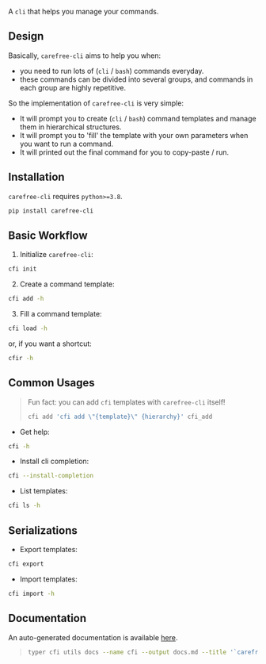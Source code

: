 A `cli` that helps you manage your commands.

## Design

Basically, `carefree-cli` aims to help you when:

- you need to run lots of (`cli` / `bash`) commands everyday.
- these commands can be divided into several groups, and commands in each group are highly repetitive.

So the implementation of `carefree-cli` is very simple:

- It will prompt you to create (`cli` / `bash`) command templates and manage them in hierarchical structures.
- It will prompt you to 'fill' the template with your own parameters when you want to run a command.
- It will printed out the final command for you to copy-paste / run.

## Installation

`carefree-cli` requires `python>=3.8`.

```bash
pip install carefree-cli
```

## Basic Workflow

1. Initialize `carefree-cli`:

```bash
cfi init
```

2. Create a command template:

```bash
cfi add -h
```

3. Fill a command template:

```bash
cfi load -h
```

or, if you want a shortcut:

```bash
cfir -h
```

## Common Usages

> Fun fact: you can add `cfi` templates with `carefree-cli` itself!
>
> ```bash
> cfi add 'cfi add \"{template}\" {hierarchy}' cfi_add
> ```

- Get help:

```bash
cfi -h
```

- Install cli completion:

```bash
cfi --install-completion
```

- List templates:

```bash
cfi ls -h
```

## Serializations

- Export templates:

```bash
cfi export
```

- Import templates:

```bash
cfi import -h
```

## Documentation

An auto-generated documentation is available [here](https://github.com/carefree0910/carefree-cli/blob/main/docs.md).

> ```bash
> typer cfi utils docs --name cfi --output docs.md --title '`carefree-cli`'
> ```
